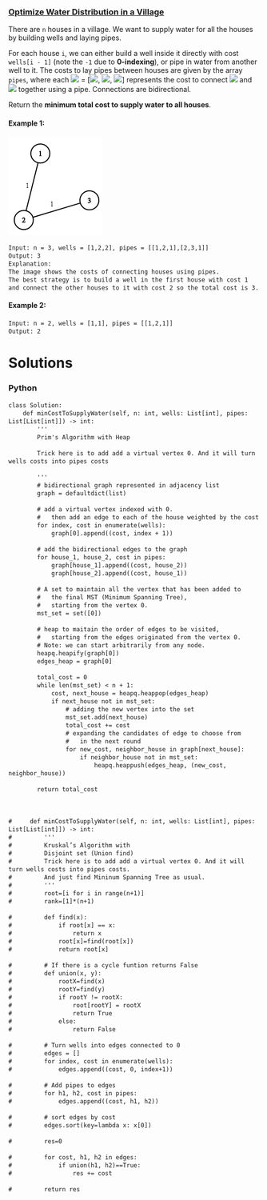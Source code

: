 ### [Optimize Water Distribution in a Village](https://leetcode.com/problems/optimize-water-distribution-in-a-village/) <br>

There are `n` houses in a village. We want to supply water for all the houses by building wells and laying pipes.

For each house `i`, we can either build a well inside it directly with cost `wells[i - 1]` (note the `-1` due to **0-indexing**), or pipe in water from another well to it. The costs to lay pipes between houses are given by the array `pipes`, where each <img src="https://render.githubusercontent.com/render/math?math=pipes[j]"> = [<img src="https://render.githubusercontent.com/render/math?math=house1_j">, <img src="https://render.githubusercontent.com/render/math?math=house2_j">, <img src="https://render.githubusercontent.com/render/math?math=cost_j">] represents the cost to connect <img src="https://render.githubusercontent.com/render/math?math=house1_j"> and <img src="https://render.githubusercontent.com/render/math?math=house2_j"> together using a pipe. Connections are bidirectional.

Return the **minimum total cost to supply water to all houses**.


#### Example 1:
<img src="../../../../../images/1168_ex1.png">

```
Input: n = 3, wells = [1,2,2], pipes = [[1,2,1],[2,3,1]]
Output: 3
Explanation: 
The image shows the costs of connecting houses using pipes.
The best strategy is to build a well in the first house with cost 1 and connect the other houses to it with cost 2 so the total cost is 3.

```

#### Example 2:

```
Input: n = 2, wells = [1,1], pipes = [[1,2,1]]
Output: 2

```

# Solutions

### Python
```
class Solution:
    def minCostToSupplyWater(self, n: int, wells: List[int], pipes: List[List[int]]) -> int:
        '''
        Prim's Algorithm with Heap
        
        Trick here is to add add a virtual vertex 0. And it will turn wells costs into pipes costs
        
        '''
        # bidirectional graph represented in adjacency list
        graph = defaultdict(list)

        # add a virtual vertex indexed with 0.
        #   then add an edge to each of the house weighted by the cost
        for index, cost in enumerate(wells):
            graph[0].append((cost, index + 1))

        # add the bidirectional edges to the graph
        for house_1, house_2, cost in pipes:
            graph[house_1].append((cost, house_2))
            graph[house_2].append((cost, house_1))

        # A set to maintain all the vertex that has been added to
        #   the final MST (Minimum Spanning Tree),
        #   starting from the vertex 0.
        mst_set = set([0])

        # heap to maitain the order of edges to be visited,
        #   starting from the edges originated from the vertex 0.
        # Note: we can start arbitrarily from any node.
        heapq.heapify(graph[0])
        edges_heap = graph[0]

        total_cost = 0
        while len(mst_set) < n + 1:
            cost, next_house = heapq.heappop(edges_heap)
            if next_house not in mst_set:
                # adding the new vertex into the set
                mst_set.add(next_house)
                total_cost += cost
                # expanding the candidates of edge to choose from
                #   in the next round
                for new_cost, neighbor_house in graph[next_house]:
                    if neighbor_house not in mst_set:
                        heapq.heappush(edges_heap, (new_cost, neighbor_house))

        return total_cost



#     def minCostToSupplyWater(self, n: int, wells: List[int], pipes: List[List[int]]) -> int:
#         '''
#         Kruskal’s Algorithm with 
#         Disjoint set (Union find)
#         Trick here is to add add a virtual vertex 0. And it will turn wells costs into pipes costs.
#         And just find Mininum Spanning Tree as usual.
#         '''
#         root=[i for i in range(n+1)]
#         rank=[1]*(n+1)
        
#         def find(x):
#             if root[x] == x:
#                 return x
#             root[x]=find(root[x])
#             return root[x]
        
#         # If there is a cycle funtion returns False
#         def union(x, y):
#             rootX=find(x)
#             rootY=find(y)
#             if rootY != rootX:
#                 root[rootY] = rootX
#                 return True
#             else:
#                 return False

#         # Turn wells into edges connected to 0
#         edges = []
#         for index, cost in enumerate(wells):
#             edges.append((cost, 0, index+1))
            
#         # Add pipes to edges
#         for h1, h2, cost in pipes:
#             edges.append((cost, h1, h2))
            
#         # sort edges by cost
#         edges.sort(key=lambda x: x[0])
        
#         res=0
        
#         for cost, h1, h2 in edges:
#             if union(h1, h2)==True:
#                 res += cost
                
#         return res

```
